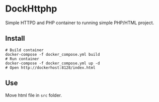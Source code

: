 # DockHttphp #

Simple HTTPD and PHP container to running simple PHP/HTML project.

## Install ##

    # Build container
    docker-compose -f docker_compose.yml build
    # Run container
    docker-compose -f docker_compose.yml up -d
    # Open http://dockerhost:8128/index.html

## Use ##

Move html file in `src` folder.
